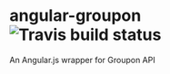 angular-groupon ![Travis build status](https://api.travis-ci.org/gdi2290/angular-groupon.png)
===============

An Angular.js wrapper for Groupon API
